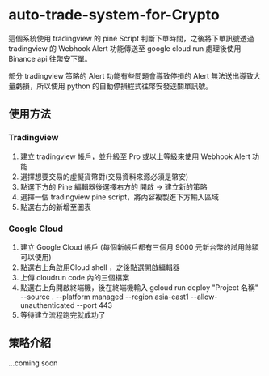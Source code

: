# auto-trade-system-for-Crypto

這個系統使用 tradingview 的 pine Script 判斷下單時間，之後將下單訊號透過 tradingview 的 Webhook Alert 功能傳送至 google cloud run 處理後使用 Binance api 往幣安下單。

部分 tradingview 策略的 Alert 功能有些問題會導致停損的 Alert 無法送出導致大量虧損，所以使用 python 的自動停損程式往幣安發送關單訊號。

## 使用方法

### Tradingview 
1. 建立 tradingview 帳戶，並升級至 Pro 或以上等級來使用 Webhook Alert 功能
2. 選擇想要交易的虛擬貨幣對(交易資料來源必須是幣安)
3. 點選下方的 Pine 編輯器後選擇右方的 開啟 -> 建立新的策略
4. 選擇一個 tradingview pine script，將內容複製進下方輸入區域
5. 點選右方的新增至圖表

### Google Cloud
1. 建立 Google Cloud 帳戶 (每個新帳戶都有三個月 9000 元新台幣的試用餘額可以使用)
2. 點選右上角啟用Cloud shell ，之後點選開啟編輯器
3. 上傳 cloudrun code 內的三個檔案
4. 點選右上角開啟終端機，後在終端機輸入 gcloud run deploy "Project 名稱" --source . --platform managed --region asia-east1 --allow-unauthenticated --port 443
5. 等待建立流程跑完就成功了

## 策略介紹

...coming soon

